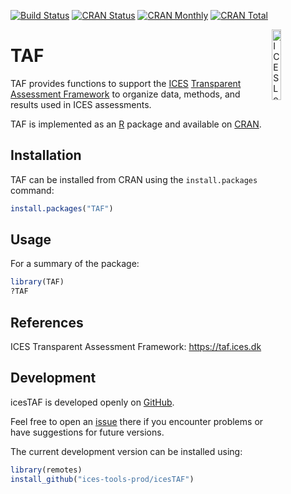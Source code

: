 [![Build Status](https://travis-ci.org/ices-tools-prod/TAF.svg?branch=master)](https://travis-ci.org/ices-tools-prod/TAF)
[![CRAN Status](https://r-pkg.org/badges/version/TAF)](https://cran.r-project.org/package=TAF)
[![CRAN Monthly](https://cranlogs.r-pkg.org/badges/TAF)](https://cran.r-project.org/package=TAF)
[![CRAN Total](https://cranlogs.r-pkg.org/badges/grand-total/TAF)](https://cran.r-project.org/package=TAF)

[<img align="right" alt="ICES Logo" width="17%" height="17%" src="https://ices.dk/_layouts/15/1033/images/icesimg/iceslogo.png">](https://ices.dk)

TAF
=======

TAF provides functions to support the [ICES](https://ices.dk)
[Transparent Assessment Framework](https://taf.ices.dk) to organize data,
methods, and results used in ICES assessments.

TAF is implemented as an [R](https://www.r-project.org) package and
available on [CRAN](https://cran.r-project.org/package=icesTAF).

Installation
------------

TAF can be installed from CRAN using the `install.packages` command:

```R
install.packages("TAF")
```

Usage
-----

For a summary of the package:

```R
library(TAF)
?TAF
```

References
----------

ICES Transparent Assessment Framework:
https://taf.ices.dk

Development
-----------

icesTAF is developed openly on
[GitHub](https://github.com/ices-tools-prod/TAF).

Feel free to open an
[issue](https://github.com/ices-tools-prod/TAF/issues) there if you
encounter problems or have suggestions for future versions.

The current development version can be installed using:

```R
library(remotes)
install_github("ices-tools-prod/icesTAF")
```
